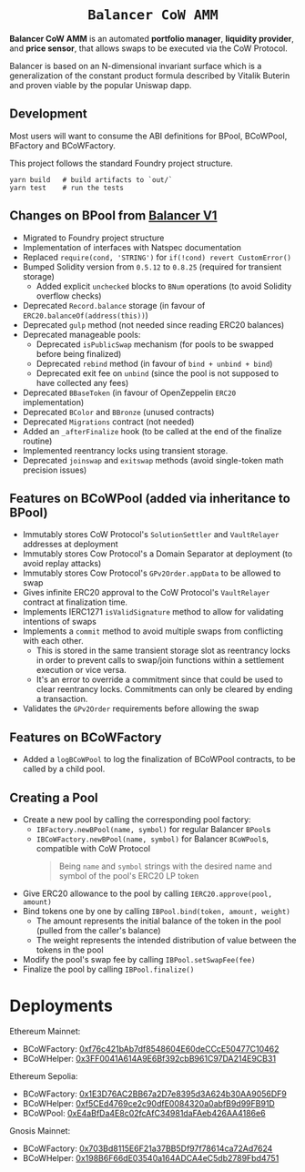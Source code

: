 <h1 align=center><code>Balancer CoW AMM</code></h1>

**Balancer CoW AMM** is an automated **portfolio manager**, **liquidity provider**, and **price sensor**, that allows swaps to be executed via the CoW Protocol.

Balancer is based on an N-dimensional invariant surface which is a generalization of the constant product formula described by Vitalik Buterin and proven viable by the popular Uniswap dapp.

## Development

Most users will want to consume the ABI definitions for BPool, BCoWPool, BFactory and BCoWFactory.

This project follows the standard Foundry project structure. 

```
yarn build   # build artifacts to `out/`
yarn test    # run the tests
```

## Changes on BPool from [Balancer V1](https://github.com/balancer/balancer-core)
- Migrated to Foundry project structure
- Implementation of interfaces with Natspec documentation
- Replaced `require(cond, 'STRING')` for `if(!cond) revert CustomError()`
- Bumped Solidity version from `0.5.12` to `0.8.25` (required for transient storage)
  - Added explicit `unchecked` blocks to `BNum` operations (to avoid Solidity overflow checks)
- Deprecated `Record.balance` storage (in favour of `ERC20.balanceOf(address(this))`)
- Deprecated `gulp` method (not needed since reading ERC20 balances)
- Deprecated manageable pools:
  - Deprecated `isPublicSwap` mechanism (for pools to be swapped before being finalized)
  - Deprecated `rebind` method (in favour of `bind + unbind + bind`)
  - Deprecated exit fee on `unbind` (since the pool is not supposed to have collected any fees)
- Deprecated `BBaseToken` (in favour of OpenZeppelin `ERC20` implementation)
- Deprecated `BColor` and `BBronze` (unused contracts)
- Deprecated `Migrations` contract (not needed)
- Added an `_afterFinalize` hook (to be called at the end of the finalize routine)
- Implemented reentrancy locks using transient storage.
- Deprecated `joinswap` and `exitswap` methods (avoid single-token math precision issues)

## Features on BCoWPool (added via inheritance to BPool)
- Immutably stores CoW Protocol's `SolutionSettler` and `VaultRelayer` addresses at deployment
- Immutably stores Cow Protocol's a Domain Separator at deployment (to avoid replay attacks)
- Immutably stores Cow Protocol's `GPv2Order.appData` to be allowed to swap
- Gives infinite ERC20 approval to the CoW Protocol's `VaultRelayer` contract at finalization time.
- Implements IERC1271 `isValidSignature` method to allow for validating intentions of swaps
- Implements a `commit` method to avoid multiple swaps from conflicting with each other.
  - This is stored in the same transient storage slot as reentrancy locks in order to prevent calls to swap/join functions within a settlement execution or vice versa.
  - It's an error to override a commitment since that could be used to clear reentrancy locks. Commitments can only be cleared by ending a transaction.
- Validates the `GPv2Order` requirements before allowing the swap

## Features on BCoWFactory
- Added a `logBCoWPool` to log the finalization of BCoWPool contracts, to be called by a child pool.

## Creating a Pool
- Create a new pool by calling the corresponding pool factory:
  - `IBFactory.newBPool(name, symbol)` for regular Balancer `BPool`s
  - `IBCoWFactory.newBPool(name, symbol)` for Balancer `BCoWPool`s, compatible with CoW Protocol
    > Being `name` and `symbol` strings with the desired name and symbol of the pool's ERC20 LP token
- Give ERC20 allowance to the pool by calling `IERC20.approve(pool, amount)`
- Bind tokens one by one by calling `IBPool.bind(token, amount, weight)`
  - The amount represents the initial balance of the token in the pool (pulled from the caller's balance)
  - The weight represents the intended distribution of value between the tokens in the pool
- Modify the pool's swap fee by calling `IBPool.setSwapFee(fee)`
- Finalize the pool by calling `IBPool.finalize()`

# Deployments
Ethereum Mainnet:
  - BCoWFactory: [0xf76c421bAb7df8548604E60deCCcE50477C10462](https://etherscan.io/address/0xf76c421bAb7df8548604E60deCCcE50477C10462)
  - BCoWHelper: [0x3FF0041A614A9E6Bf392cbB961C97DA214E9CB31](https://etherscan.io/address/0x3FF0041A614A9E6Bf392cbB961C97DA214E9CB31)

Ethereum Sepolia:
  - BCoWFactory: [0x1E3D76AC2BB67a2D7e8395d3A624b30AA9056DF9](https://sepolia.etherscan.io/address/0x1E3D76AC2BB67a2D7e8395d3A624b30AA9056DF9)
  - BCoWHelper: [0xf5CEd4769ce2c90dfE0084320a0abfB9d99FB91D](https://sepolia.etherscan.io/address/0xf5CEd4769ce2c90dfE0084320a0abfB9d99FB91D)
  - BCoWPool: [0xE4aBfDa4E8c02fcAfC34981daFAeb426AA4186e6](https://sepolia.etherscan.io/address/0xE4aBfDa4E8c02fcAfC34981daFAeb426AA4186e6)

  Gnosis Mainnet:
  - BCoWFactory: [0x703Bd8115E6F21a37BB5Df97f78614ca72Ad7624](https://gnosisscan.io/address/0x703Bd8115E6F21a37BB5Df97f78614ca72Ad7624)
  - BCoWHelper: [0x198B6F66dE03540a164ADCA4eC5db2789Fbd4751](https://gnosisscan.io/address/0x198B6F66dE03540a164ADCA4eC5db2789Fbd4751)